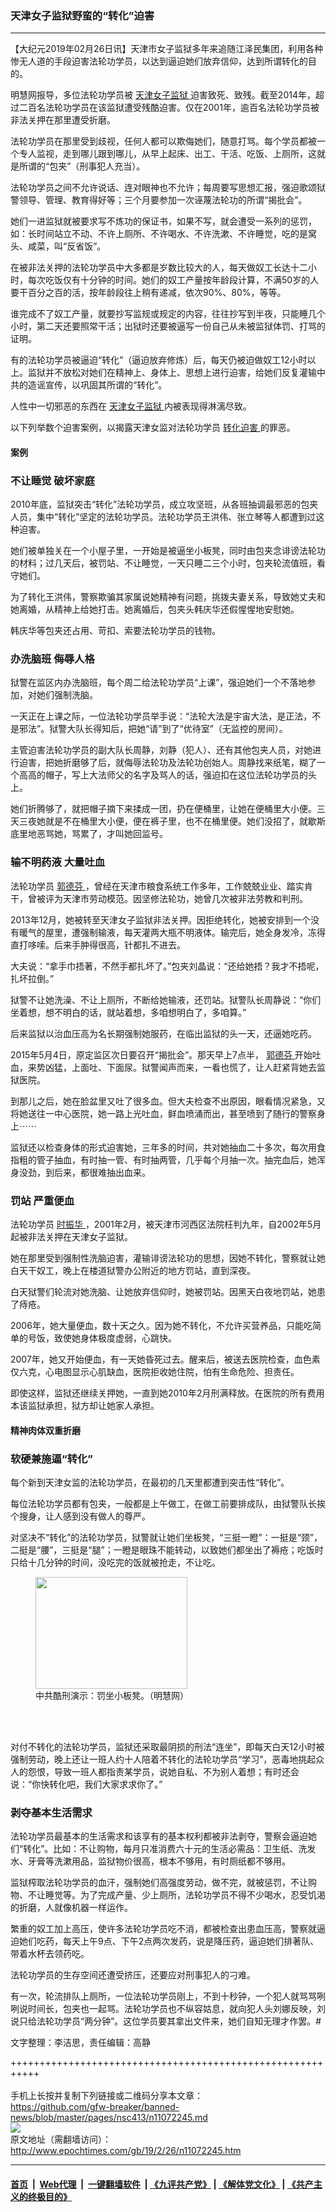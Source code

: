 ### 天津女子监狱野蛮的“转化”迫害
------------------------

<p>
 【大纪元2019年02月26日讯】天津市女子监狱多年来追随江泽民集团，利用各种惨无人道的手段迫害法轮功学员，以达到逼迫她们放弃信仰，达到所谓转化的目的。
</p>
<p>
 明慧网报导，多位法轮功学员被
 <a href="http://www.epochtimes.com/gb/tag/%E5%A4%A9%E6%B4%A5%E5%A5%B3%E5%AD%90%E7%9B%91%E7%8B%B1.html">
  天津女子监狱
 </a>
 迫害致死、致残。截至2014年，超过二百名法轮功学员在该监狱遭受残酷迫害。仅在2001年，逾百名法轮功学员被非法关押在那里遭受折磨。
</p>
<p>
 法轮功学员在那里受到歧视，任何人都可以欺侮她们，随意打骂。每个学员都被一个专人监视，走到哪儿跟到哪儿，从早上起床、出工、干活、吃饭、上厕所，这就是所谓的“包夹”（刑事犯人充当）。
</p>
<p>
 法轮功学员之间不允许说话、连对眼神也不允许；每周要写思想汇报，强迫歌颂狱警领导、管理、教育得好等；三个月要参加一次诬蔑法轮功的所谓“揭批会”。
</p>
<p>
 她们一进监狱就被要求写不炼功的保证书，如果不写，就会遭受一系列的惩罚，如：长时间站立不动、不许上厕所、不许喝水、不许洗漱、不许睡觉，吃的是窝头、咸菜，叫“反省饭”。
</p>
<p>
 在被非法关押的法轮功学员中大多都是岁数比较大的人，每天做奴工长达十二小时，每次吃饭仅有十分钟的时间。她们的奴工产量按年龄段计算，不满50岁的人要干百分之百的活，按年龄段往上稍有递减，依次90%、80%，等等。
</p>
<p>
 谁完成不了奴工产量，就要抄写监规或规定的内容，往往抄写到半夜，只能睡几个小时，第二天还要照常干活；出狱时还要被逼写一份自己从未被监狱体罚、打骂的证明。
</p>
<p>
 有的法轮功学员被逼迫“转化”（逼迫放弃修炼）后，每天仍被迫做奴工12小时以上。监狱并不放松对她们在精神上、身体上、思想上进行迫害，给她们反复灌输中共的造谣宣传，以巩固其所谓的“转化”。
</p>
<p>
 人性中一切邪恶的东西在
 <a href="http://www.epochtimes.com/gb/tag/%E5%A4%A9%E6%B4%A5%E5%A5%B3%E5%AD%90%E7%9B%91%E7%8B%B1.html">
  天津女子监狱
 </a>
 内被表现得淋漓尽致。
</p>
<p>
 以下列举数个迫害案例，以揭露天津女监对法轮功学员
 <a href="http://www.epochtimes.com/gb/tag/%E8%BD%AC%E5%8C%96%E8%BF%AB%E5%AE%B3.html">
  转化迫害
 </a>
 的罪恶。
</p>
<h4>
 案例
</h4>
<h3>
 不让睡觉 破坏家庭
</h3>
<p>
 2010年底，监狱突击“转化”法轮功学员，成立攻坚班，从各班抽调最邪恶的包夹人员，集中“转化”坚定的法轮功学员。法轮功学员王洪伟、张立琴等人都遭到过这种迫害。
</p>
<p>
 她们被单独关在一个小屋子里，一开始是被逼坐小板凳，同时由包夹念诽谤法轮功的材料；过几天后，被罚站、不让睡觉，一天只睡二三个小时，包夹轮流值班，看守她们。
</p>
<p>
 为了转化王洪伟，警察欺骗其家属说她精神有问题，挑拨夫妻关系，导致她丈夫和她离婚，从精神上给她打击。她离婚后，包夹头韩庆华还假惺惺地安慰她。
</p>
<p>
 韩庆华等包夹还占用、苛扣、索要法轮功学员的钱物。
</p>
<h3>
 办洗脑班 侮辱人格
</h3>
<p>
 狱警在监区内办洗脑班，每个周二给法轮功学员“上课”，强迫她们一个不落地参加，对她们强制洗脑。
</p>
<p>
 一天正在上课之际，一位法轮功学员举手说：“法轮大法是宇宙大法，是正法，不是邪法”。狱警大队长得知后，把她“请”到了“优待室”（无监控的房间）。
</p>
<p>
 主管迫害法轮功学员的副大队长周静，刘静（犯人）、还有其他包夹人员，对她进行迫害，把她折磨够了后，就侮辱法轮功及法轮功创始人。周静找来纸笔，糊了一个高高的帽子，写上大法师父的名字及骂人的话，强迫扣在这位法轮功学员的头上。
</p>
<p>
 她们折腾够了，就把帽子摘下来揉成一团，扔在便桶里，让她在便桶里大小便。三天三夜她就是不在桶里大小便，便在裤子里，也不在桶里便。她们没招了，就歇斯底里地恶骂她，骂累了，才叫她回监号。
</p>
<h3>
 输不明药液 大量吐血
</h3>
<p>
 法轮功学员
 <a href="http://www.epochtimes.com/gb/tag/%E9%83%AD%E5%BE%B7%E8%8A%AC.html">
  郭德芬
 </a>
 ，曾经在天津市粮食系统工作多年，工作兢兢业业、踏实肯干，曾被评为天津市劳动模范。因坚修法轮功，她曾几次被非法劳教和判刑。
</p>
<p>
 2013年12月，她被转至天津女子监狱非法关押。因拒绝转化，她被安排到一个没有暖气的屋里，遭强制输液，每天灌两大瓶不明液体。输完后，她全身发冷，冻得直打哆嗦。后来手肿得很高，针都扎不进去。
</p>
<p>
 大夫说：“拿手巾捂著，不然手都扎坏了。”包夹刘晶说：“还给她捂？我才不捂呢，扎坏拉倒。”
</p>
<p>
 狱警不让她洗澡、不让上厕所，不断给她输液，还罚站。狱警队长周静说：“你们坐着想，想不明白的话，就站着想，多咱想明白了，多咱算。”
</p>
<p>
 后来监狱以治血压高为名长期强制她服药，在临出监狱的头一天，还逼她吃药。
</p>
<p>
 2015年5月4日，原定监区次日要召开“揭批会”。那天早上7点半，
 <a href="http://www.epochtimes.com/gb/tag/%E9%83%AD%E5%BE%B7%E8%8A%AC.html">
  郭德芬
 </a>
 开始吐血，来势凶猛，上面吐、下面尿。狱警闻声而来，一看也慌了，让人赶紧背她去监狱医院。
</p>
<p>
 到那儿之后，她在脸盆里又吐了很多血。但大夫检查不出原因，眼看情况紧急，又将她送往一中心医院，她一路上光吐血，鲜血喷涌而出，甚至喷到了随行的警察身上⋯⋯
</p>
<p>
 监狱还以检查身体的形式迫害她，三年多的时间，共对她抽血二十多次，每次用食指粗的管子抽血，有时抽一管、有时抽两管，几乎每个月抽一次。抽完血后，她浑身没劲，到后来，都很难抽出血来。
</p>
<h3>
 罚站 严重便血
</h3>
<p>
 法轮功学员
 <a href="http://www.epochtimes.com/gb/tag/%E6%97%B6%E6%8C%AF%E5%8D%8E.html">
  时振华
 </a>
 ，2001年2月，被天津市河西区法院枉判九年，自2002年5月起被非法关押在天津女子监狱。
</p>
<p>
 她在那里受到强制性洗脑迫害，灌输诽谤法轮功的思想，因她不转化，警察就让她白天干奴工，晚上在楼道狱警办公附近的地方罚站，直到深夜。
</p>
<p>
 白天狱警们轮流对她洗脑、让她放弃信仰时，她被罚站。因黑天白夜地罚站，她患了痔疮。
</p>
<p>
 2006年，她大量便血，数十天之久。因为她不转化，不允许买营养品，只能吃简单的号饭，致使她身体极度虚弱，心跳快。
</p>
<p>
 2007年，她又开始便血，有一天她昏死过去。醒来后，被送去医院检查，血色素仅六克，心电图显示心肌缺血，医院拒收她住院，怕有生命危险、担责任。
</p>
<p>
 即使这样，监狱还继续关押她，一直到她2010年2月刑满释放。在医院的所有费用本该监狱承担，狱方却让她家人承担。
</p>
<h4>
 精神肉体双重折磨
</h4>
<h3>
 软硬兼施逼“转化”
</h3>
<p>
 每个新到天津女监的法轮功学员，在最初的几天里都遭到突击性“转化”。
</p>
<p>
 每位法轮功学员都有包夹，一般都是上午做工，在做工前要排成队，由狱警队长挨个搜身，让人感到没有做人的尊严。
</p>
<p>
 对坚决不“转化”的法轮功学员，狱警就让她们坐板凳，“三挺一瞪”：一挺是“颈”，二挺是“腰”，三挺是“腿”；一瞪是眼珠不能转动，以致她们都坐出了褥疮；吃饭时只给十几分钟的时间，没吃完的饭就被抢走，不让吃。
</p>
<figure class="wp-caption aligncenter" id="attachment_11072276" style="width: 243px">
 <a href="http://i.epochtimes.com/assets/uploads/2019/02/2011-4-4-kuxing-06.jpg">
  <img alt="" class="wp-image-11072276 size-full" height="179" src="http://i.epochtimes.com/assets/uploads/2019/02/2011-4-4-kuxing-06.jpg" width="243"/>
 </a>
 <br/><figcaption class="wp-caption-text">
  中共酷刑演示：罚坐小板凳。（明慧网）
 </figcaption><br/>
</figure><br/>
<p>
 对付不转化的法轮功学员，监狱还采取最阴损的刑法“连坐”，即每天白天12小时被强制劳动，晚上还让一班人约十人陪着不转化的法轮功学员“学习”，恶毒地挑起众人的怨恨，导致一班人都指责某学员，说她自私、不为别人着想；有时还会说：“你快转化吧，我们大家求求你了。”
</p>
<h3>
 剥夺基本生活需求
</h3>
<p>
 法轮功学员最基本的生活需求和该享有的基本权利都被非法剥夺，警察会逼迫她们“转化”。比如：不让购物，每月只准消费六十元的生活必需品：卫生纸、洗发水、牙膏等洗漱用品，监狱物价很高，根本不够用，有时厕纸都不够用。
</p>
<p>
 监狱榨取法轮功学员的血汗，强制她们高强度劳动，做不完，就被惩罚，不让购物、不让睡觉等。为了完成产量、少上厕所，法轮功学员不得不少喝水，忍受饥渴的折磨，人就像机器一样运作。
</p>
<p>
 繁重的奴工加上高压，使许多法轮功学员吃不消，都被检查出患血压高，警察就逼迫她们吃药，每天上午9点、下午2点两次发药，说是降压药，逼迫她们排著队、带着水杯去领药吃。
</p>
<p>
 法轮功学员的生存空间还遭受挤压，还要应对刑事犯人的刁难。
</p>
<p>
 有一次，轮流排队上厕所，一位法轮功学员刚上，不到十秒钟，一个犯人就骂骂咧咧说时间长，包夹也一起骂。法轮功学员也不纵容姑息，就向犯人头刘娜反映，刘说只给法轮功学员“两分钟”。这位学员要其拿出文件来，她们自知无理才作罢。#
</p>
<p>
 文字整理：李洁思，责任编辑：高静
</p>

+++++++++++++++++++++++++++++++++++++++++++++++++++++++++++<br/><br/>
手机上长按并复制下列链接或二维码分享本文章：<br/>
https://github.com/gfw-breaker/banned-news/blob/master/pages/nsc413/n11072245.md <br/>
<a href='https://github.com/gfw-breaker/banned-news/blob/master/pages/nsc413/n11072245.md'><img src='https://github.com/gfw-breaker/banned-news/blob/master/pages/nsc413/n11072245.md.png'/></a> <br/>
原文地址（需翻墙访问）：http://www.epochtimes.com/gb/19/2/26/n11072245.htm


------------------------
#### [首页](https://github.com/gfw-breaker/banned-news/blob/master/README.md) &nbsp;|&nbsp; [Web代理](https://github.com/labour-camp/helloworld) &nbsp;|&nbsp; [一键翻墙软件](https://github.com/gfw-breaker/nogfw/blob/master/README.md) &nbsp;| [《九评共产党》](https://github.com/gfw-breaker/9ping.md/blob/master/README.md#九评之一评共产党是什么) | [《解体党文化》](https://github.com/gfw-breaker/jtdwh.md/blob/master/README.md) | [《共产主义的终极目的》](https://github.com/gfw-breaker/gczydzjmd.md/blob/master/README.md)

